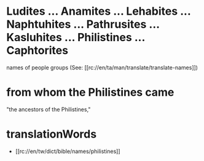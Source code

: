 # Ludites ... Anamites ... Lehabites ... Naphtuhites ... Pathrusites ... Kasluhites ... Philistines ... Caphtorites

names of people groups (See: [[rc://en/ta/man/translate/translate-names]])

# from whom the Philistines came

"the ancestors of the Philistines,"

# translationWords

* [[rc://en/tw/dict/bible/names/philistines]]